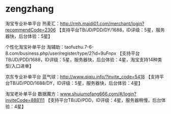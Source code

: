 # zengzhang
淘宝专业补单平台
热麦汇：http://rmh.maidi01.com/merchant/login?recommendCode=2306
【支持平台TB/JD/PDD/DY/1688，ID评级：5星，服务器快，后台体验：5星】

个性化淘宝补单平台
淘辅助：taofuzhu.7-6-8.com/business.php/user/register/type/2?id=9uFnpx
【支持平台TB/JD/PDD/1688，ID评级：5星，服务器快，后台体验：4星，淘宝支持14种类型/入口进单】

京东专业补单平台
蓝气球：http://www.qiqiu.info/?invite_code=5418
【支持平台TB/JD/PDD/1688/DY，ID评级：5星，服务器快，后台体验：4星】

淘宝老补单平台
数据魔方：www.shujumofang666.com/#/login?inviteCode=888111
【支持平台TB/JD/PDD，ID评级：4星，服务器稍慢，后台体验：4星】
